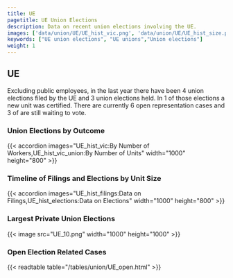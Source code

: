 ```yaml
---
title: UE
pagetitle: UE Union Elections
description: Data on recent union elections involving the UE.
images: ['data/union/UE/UE_hist_vic.png', 'data/union/UE/UE_hist_size.png', 'data/union/UE/UE_10.png']
keywords: ["UE union elections", "UE unions","Union elections"]
weight: 1
---
```

##  UE

Excluding public employees, in the last year there have been 4 union elections filed by the UE and 3 union elections held. In 1 of those elections a new unit was certified. There are currently 6 open representation cases and 3 of are still waiting to vote.

### Union Elections by Outcome
{{< accordion images="UE_hist_vic:By Number of Workers,UE_hist_vic_union:By Number of Units" width="1000" height="800" >}}

### Timeline of Filings and Elections by Unit Size
{{< accordion images="UE_hist_filings:Data on Filings,UE_hist_elections:Data on Elections" width="1000" height="800" >}}

### Largest Private Union Elections
{{< image src="UE_10.png" width="1000" height="1000"  >}}

### Open Election Related Cases
{{< readtable table="/tables/union/UE_open.html" >}}

